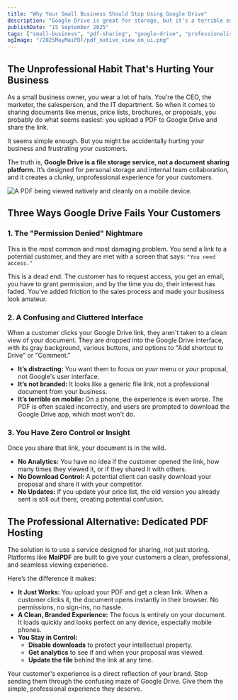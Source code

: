 ```yaml
---
title: "Why Your Small Business Should Stop Using Google Drive"
description: "Google Drive is great for storage, but it's a terrible experience for sharing professional PDFs with customers. Here's a better, more professional way."
publishDate: "15 September 2025"
tags: ["small-business", "pdf-sharing", "google-drive", "professionalism", "customer-experience"]
ogImage: "/2025MayMaiPDF/pdf_native_view_on_ui.png"
---
```


## The Unprofessional Habit That's Hurting Your Business

As a small business owner, you wear a lot of hats. You’re the CEO, the marketer, the salesperson, and the IT department. So when it comes to sharing documents like menus, price lists, brochures, or proposals, you probably do what seems easiest: you upload a PDF to Google Drive and share the link.

It seems simple enough. But you might be accidentally hurting your business and frustrating your customers.

The truth is, **Google Drive is a file storage service, not a document sharing platform.** It’s designed for personal storage and internal team collaboration, and it creates a clunky, unprofessional experience for your customers.

![A PDF being viewed natively and cleanly on a mobile device.](/2025MayMaiPDF/pdf_native_view_on_ui.png)

## Three Ways Google Drive Fails Your Customers

### 1. The "Permission Denied" Nightmare

This is the most common and most damaging problem. You send a link to a potential customer, and they are met with a screen that says: `"You need access."`

This is a dead end. The customer has to request access, you get an email, you have to grant permission, and by the time you do, their interest has faded. You’ve added friction to the sales process and made your business look amateur.

### 2. A Confusing and Cluttered Interface

When a customer clicks your Google Drive link, they aren't taken to a clean view of your document. They are dropped into the Google Drive interface, with its gray background, various buttons, and options to "Add shortcut to Drive" or "Comment."

*   **It’s distracting:** You want them to focus on *your* menu or *your* proposal, not Google's user interface.
*   **It’s not branded:** It looks like a generic file link, not a professional document from your business.
*   **It’s terrible on mobile:** On a phone, the experience is even worse. The PDF is often scaled incorrectly, and users are prompted to download the Google Drive app, which most won't do.

### 3. You Have Zero Control or Insight

Once you share that link, your document is in the wild.

*   **No Analytics:** You have no idea if the customer opened the link, how many times they viewed it, or if they shared it with others.
*   **No Download Control:** A potential client can easily download your proposal and share it with your competitor.
*   **No Updates:** If you update your price list, the old version you already sent is still out there, creating potential confusion.

## The Professional Alternative: Dedicated PDF Hosting

The solution is to use a service designed for sharing, not just storing. Platforms like **MaiPDF** are built to give your customers a clean, professional, and seamless viewing experience.

Here’s the difference it makes:

*   **It Just Works:** You upload your PDF and get a clean link. When a customer clicks it, the document opens instantly in their browser. No permissions, no sign-ins, no hassle.
*   **A Clean, Branded Experience:** The focus is entirely on your document. It loads quickly and looks perfect on any device, especially mobile phones.
*   **You Stay in Control:**
    *   **Disable downloads** to protect your intellectual property.
    *   **Get analytics** to see if and when your proposal was viewed.
    *   **Update the file** behind the link at any time.

Your customer's experience is a direct reflection of your brand. Stop sending them through the confusing maze of Google Drive. Give them the simple, professional experience they deserve.
